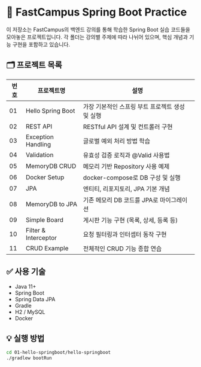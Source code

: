 # 🌱 FastCampus Spring Boot Practice

이 저장소는 FastCampus의 백엔드 강의를 통해 학습한 Spring Boot 실습 코드들을 모아놓은 프로젝트입니다. 각 폴더는 강의별 주제에 따라 나뉘어 있으며, 핵심 개념과 기능 구현을 포함하고 있습니다.

## 🗂️ 프로젝트 목록

| 번호 | 프로젝트명 | 설명 |
|------|------------|------|
| 01 | Hello Spring Boot | 가장 기본적인 스프링 부트 프로젝트 생성 및 실행 |
| 02 | REST API | RESTful API 설계 및 컨트롤러 구현 |
| 03 | Exception Handling | 글로벌 예외 처리 방법 학습 |
| 04 | Validation | 유효성 검증 로직과 @Valid 사용법 |
| 05 | MemoryDB CRUD | 메모리 기반 Repository 사용 예제 |
| 06 | Docker Setup | docker-compose로 DB 구성 및 실행 |
| 07 | JPA | 엔티티, 리포지토리, JPA 기본 개념 |
| 08 | MemoryDB to JPA | 기존 메모리 DB 코드를 JPA로 마이그레이션 |
| 09 | Simple Board | 게시판 기능 구현 (목록, 상세, 등록 등) |
| 10 | Filter & Interceptor | 요청 필터링과 인터셉터 동작 구현 |
| 11 | CRUD Example | 전체적인 CRUD 기능 종합 연습 |

## ✅ 사용 기술
- Java 11+
- Spring Boot
- Spring Data JPA
- Gradle
- H2 / MySQL
- Docker

## 💡 실행 방법

```bash
cd 01-hello-springboot/hello-springboot
./gradlew bootRun
